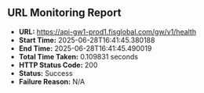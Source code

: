 ## URL Monitoring Report

- **URL:** https://api-gw1-prod1.fisglobal.com/gw/v1/health
- **Start Time:** 2025-06-28T16:41:45.380188
- **End Time:** 2025-06-28T16:41:45.490019
- **Total Time Taken:** 0.109831 seconds
- **HTTP Status Code:** 200
- **Status:** Success
- **Failure Reason:** N/A
